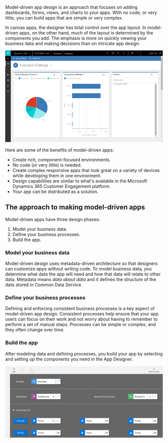Model-driven app design is an approach that focuses on adding dashboards, forms, views, and charts to your apps. With no code, or very little, you can build apps that are simple or very complex.

In canvas apps, the designer has total control over the app layout. In model-driven apps, on the other hand, much of the layout is determined by the components you add. The emphasis is more on quickly viewing your business data and making decisions than on intricate app design.

![Sample model-driven app](../media/model-app-sample.png)

Here are some of the benefits of model-driven apps:

- Create rich, component-focused environments.
- No code (or very little) is needed. 
- Create complex responsive apps that look great on a variety of devices while developing them in one environment.
- Design capabilities are similar to what's available in the Microsoft Dynamics 365 Customer Engagement platform.
- Your app can be distributed as a solution.

## The approach to making model-driven apps
Model-driven apps have three design phases:

1. Model your business data.
1. Define your business processes.
1. Build the app.

### Model your business data
Model-driven design uses metadata-driven architecture so that designers can customize apps without writing code. To model business data, you determine what data the app will need and how that data will relate to other data. Metadata means *data about data* and it defines the structure of the data stored in Common Data Service.

### Define your business processes
Defining and enforcing consistent business processes is a key aspect of model-driven app design. Consistent processes help ensure that your app users can focus on their work and not worry about having to remember to perform a set of manual steps. Processes can be simple or complex, and they often change over time.

### Build the app
After modeling data and defining processes, you build your app by selecting and setting up the components you need in the App Designer.

![App Designer](../media/app-designer.png)
